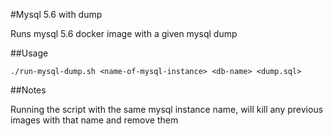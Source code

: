 #Mysql 5.6 with dump

Runs mysql 5.6 docker image with a given mysql dump

##Usage

```shell
./run-mysql-dump.sh <name-of-mysql-instance> <db-name> <dump.sql>
```

##Notes

Running the script with the same mysql instance name, will kill any previous images with that name and remove them
